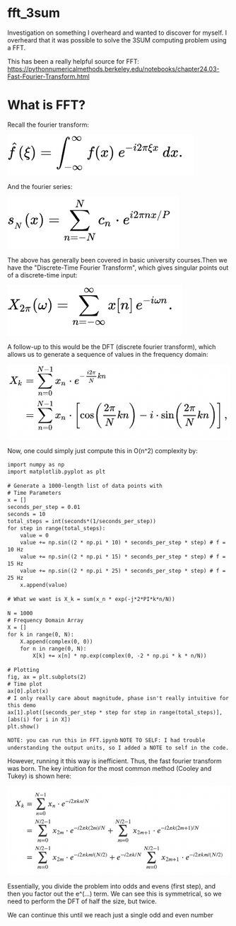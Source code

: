 # fft_3sum
Investigation on something I overheard and wanted to discover for myself. I overheard that it was possible to solve the 3SUM computing problem using a FFT.

This has been a really helpful source for FFT: https://pythonnumericalmethods.berkeley.edu/notebooks/chapter24.03-Fast-Fourier-Transform.html

# What is FFT?

Recall the fourier transform:

![Fourier Transform Formula](./images/FT.png "Image")

And the fourier series:

![Fourier Series Formula](./images/FS.png "Image")

The above has generally been covered in basic university courses.Then we have the "Discrete-Time Fourier Transform", which gives singular points out of a discrete-time input:

![Discrete Fourier Transform Formula](./images/DTFT.png "Image")

 A follow-up to this would be the DFT (discrete fourier transform), which allows us to generate a sequence of values in the frequency domain:

![Discrete Fourier Transform Formula](./images/DFT.png "Image")

Now, one could simply just compute this in O(n^2) complexity by:

```
import numpy as np
import matplotlib.pyplot as plt

# Generate a 1000-length list of data points with
# Time Parameters
x = []
seconds_per_step = 0.01
seconds = 10
total_steps = int(seconds*(1/seconds_per_step))
for step in range(total_steps):
    value = 0
    value += np.sin((2 * np.pi * 10) * seconds_per_step * step) # f = 10 Hz
    value += np.sin((2 * np.pi * 15) * seconds_per_step * step) # f = 15 Hz
    value += np.sin((2 * np.pi * 25) * seconds_per_step * step) # f = 25 Hz
    x.append(value)

# What we want is X_k = sum(x_n * exp(-j*2*PI*k*n/N))

N = 1000
# Frequency Domain Array
X = []
for k in range(0, N):
	X.append(complex(0, 0))
	for n in range(0, N):
		X[k] += x[n] * np.exp(complex(0, -2 * np.pi * k * n/N))

# Plotting 
fig, ax = plt.subplots(2)
# Time plot
ax[0].plot(x)
# I only really care about magnitude, phase isn't really intuitive for this demo
ax[1].plot([seconds_per_step * step for step in range(total_steps)],[abs(i) for i in X])
plt.show()
```

`NOTE: you can run this in FFT.ipynb`
`NOTE TO SELF: I had trouble understanding the output units, so I added a NOTE to self in the code.`

However, running it this way is inefficient. Thus, the fast fourier transform was born. The key intuition for the most common method (Cooley and Tukey) is shown here:

![FFT Intuition](./images/CandTIntuition.png "Image")

Essentially, you divide the problem into odds and evens (first step), and then you factor out the e^(...) term. We can see this is symmetrical, so we need to perform the DFT of half the size, but twice.

We can continue this until we reach just a single odd and even number